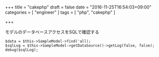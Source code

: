 +++
title = "cakephp"
draft = false
date = "2016-11-25T16:54:03+09:00"
categories = [ "engineer" ]
tags = [ "php", "cakephp" ]

+++

モデルのデータベースアクセスをSQLで確認する

```
$data = $this->SampleModel->find('all);
$sqlLog = $this->SampleModel->getDataSource()->getLog(false, false);
debug($sqlLog);
```
